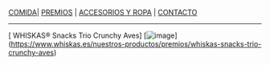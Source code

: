 [COMIDA](./COMIDA.md)| [PREMIOS](./PREMIOS.md) | [ACCESORIOS Y ROPA](./ACCESORIOS-Y-ROPA.md)  | [CONTACTO](./CONTACTO.md) 
* *  *
[ WHISKAS® Snacks Trio Crunchy Aves]
[![image](https://user-images.githubusercontent.com/99773679/158043763-6a9ce710-8d49-4083-8780-e7eedf36b466.png)] (https://www.whiskas.es/nuestros-productos/premios/whiskas-snacks-trio-crunchy-aves)

